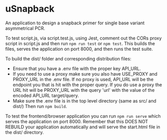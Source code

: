 # uSnapback

An application to design a snapback primer for single base variant asymmetrical PCR.

To test script.js, via script.test.js, using Jest, comment out the CORs proxy script in script.js and then run `npm run test` or `npm test`. This builds the files, serves the application on port 8000, and then runs the test suite.

To build the dist/ folder and corresponding distribution files:

-   Ensure that you have a .env file with the proper key API_URL.
-   If you need to use a proxy make sure you also have USE_PROXY and PROXY_URL in the .env file. If no proxy is used, API_URL will be the endpoint you that is hit with the proper query. If you do use a proxy the URL hit will be PROXY_URL with the query 'url' with the value of the encoded API_URL target/query.
-   Make sure the .env file is in the top level directory (same as src/ and dist/)
    Then run `npm build`.

To test the frontend/browser application you can run `npm run serve` which serves the application on port 8000. Remember that this DOES NOT REBUILD your application automatically and will serve the start.html file in the dist/ directory.
